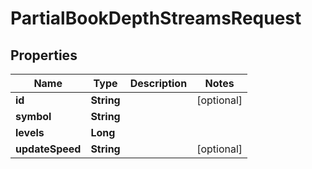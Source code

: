 

# PartialBookDepthStreamsRequest


## Properties

| Name | Type | Description | Notes |
|------------ | ------------- | ------------- | -------------|
|**id** | **String** |  |  [optional] |
|**symbol** | **String** |  |  |
|**levels** | **Long** |  |  |
|**updateSpeed** | **String** |  |  [optional] |



